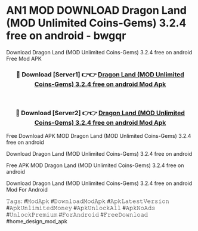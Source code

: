 # AN1 MOD DOWNLOAD Dragon Land (MOD Unlimited Coins-Gems) 3.2.4 free on android - bwgqr
Download Dragon Land (MOD Unlimited Coins-Gems) 3.2.4 free on android Free Mod APK

<div align="center">
<h3>🔴 Download [Server1] 👉👉 <a href="https://apk-comot.site?title=Dragon_Land_(MOD_Unlimited_Coins-Gems)_3.2.4_free_on_android">Dragon Land (MOD Unlimited Coins-Gems) 3.2.4 free on android Mod Apk</a></h3><br>

<h3>🔴 Download [Server2] 👉👉 <a href="https://apk-comot.site?title=Dragon_Land_(MOD_Unlimited_Coins-Gems)_3.2.4_free_on_android">Dragon Land (MOD Unlimited Coins-Gems) 3.2.4 free on android Mod Apk</a></h3>
</div>


Free Download APK MOD Dragon Land (MOD Unlimited Coins-Gems) 3.2.4 free on android

Download Dragon Land (MOD Unlimited Coins-Gems) 3.2.4 free on android 

Free APK MOD Dragon Land (MOD Unlimited Coins-Gems) 3.2.4 free on android 

Download Dragon Land (MOD Unlimited Coins-Gems) 3.2.4 free on android Mod For Android

𝚃𝚊𝚐𝚜: #𝙼𝚘𝚍𝙰𝚙𝚔 #𝙳𝚘𝚠𝚗𝚕𝚘𝚊𝚍𝙼𝚘𝚍𝙰𝚙𝚔 #𝙰𝚙𝚔𝙻𝚊𝚝𝚎𝚜𝚝𝚅𝚎𝚛𝚜𝚒𝚘𝚗 #𝙰𝚙𝚔𝚄𝚗𝚕𝚒𝚖𝚒𝚝𝚎𝚍𝙼𝚘𝚗𝚎𝚢 #𝙰𝚙𝚔𝚄𝚗𝚕𝚘𝚌𝚔𝙰𝚕𝚕 #𝙰𝚙𝚔𝙽𝚘𝙰𝚍𝚜 #𝚄𝚗𝚕𝚘𝚌𝚔𝙿𝚛𝚎𝚖𝚒𝚞𝚖 #𝙵𝚘𝚛𝙰𝚗𝚍𝚛𝚘𝚒𝚍 #𝙵𝚛𝚎𝚎𝙳𝚘𝚠𝚗𝚕𝚘𝚊𝚍 #home_design_mod_apk
